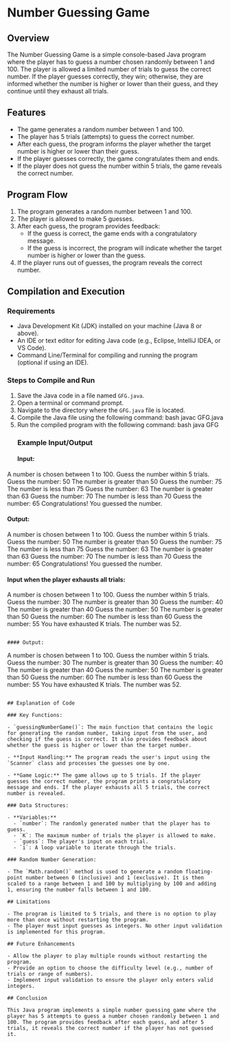 # Number Guessing Game
## Overview
The Number Guessing Game is a simple console-based Java program where the player has to guess a number chosen randomly between 1 and 100. The player is allowed a limited number of trials to guess the correct number. If the player guesses correctly, they win; otherwise, they are informed whether the number is higher or lower than their guess, and they continue until they exhaust all trials.
## Features
- The game generates a random number between 1 and 100.
- The player has 5 trials (attempts) to guess the correct number.
- After each guess, the program informs the player whether the target number is higher or lower than their guess.
- If the player guesses correctly, the game congratulates them and ends.
- If the player does not guess the number within 5 trials, the game reveals the correct number.

## Program Flow
1. The program generates a random number between 1 and 100.
2. The player is allowed to make 5 guesses.
3. After each guess, the program provides feedback:
   - If the guess is correct, the game ends with a congratulatory message.
   - If the guess is incorrect, the program will indicate whether the target number is higher or lower than the guess.
4. If the player runs out of guesses, the program reveals the correct number.

## Compilation and Execution
### Requirements

- Java Development Kit (JDK) installed on your machine (Java 8 or above).
- An IDE or text editor for editing Java code (e.g., Eclipse, IntelliJ IDEA, or VS Code).
- Command Line/Terminal for compiling and running the program (optional if using an IDE).

### Steps to Compile and Run
1. Save the Java code in a file named `GFG.java`.
2. Open a terminal or command prompt.
3. Navigate to the directory where the `GFG.java` file is located.
4. Compile the Java file using the following command:
 bash
 javac GFG.java
5. Run the compiled program with the following command:
  bash
   java GFG
   ### Example Input/Output
   #### Input:
A number is chosen between 1 to 100. Guess the number within 5 trials.
Guess the number:
50
The number is greater than 50
Guess the number:
75
The number is less than 75
Guess the number:
63
The number is greater than 63
Guess the number:
70
The number is less than 70
Guess the number:
65
Congratulations! You guessed the number.

#### Output:
A number is chosen between 1 to 100. Guess the number within 5 trials.
Guess the number:
50
The number is greater than 50
Guess the number:
75
The number is less than 75
Guess the number:
63
The number is greater than 63
Guess the number:
70
The number is less than 70
Guess the number:
65
Congratulations! You guessed the number.

#### Input when the player exhausts all trials:

A number is chosen between 1 to 100. Guess the number within 5 trials.
Guess the number:
30
The number is greater than 30
Guess the number:
40
The number is greater than 40
Guess the number:
50
The number is greater than 50
Guess the number:
60
The number is less than 60
Guess the number:
55
You have exhausted K trials.
The number was 52.
```

#### Output:

```
A number is chosen between 1 to 100. Guess the number within 5 trials.
Guess the number:
30
The number is greater than 30
Guess the number:
40
The number is greater than 40
Guess the number:
50
The number is greater than 50
Guess the number:
60
The number is less than 60
Guess the number:
55
You have exhausted K trials.
The number was 52.
```

## Explanation of Code

### Key Functions:

- `guessingNumberGame()`: The main function that contains the logic for generating the random number, taking input from the user, and checking if the guess is correct. It also provides feedback about whether the guess is higher or lower than the target number.

- **Input Handling:** The program reads the user's input using the `Scanner` class and processes the guesses one by one.

- **Game Logic:** The game allows up to 5 trials. If the player guesses the correct number, the program prints a congratulatory message and ends. If the player exhausts all 5 trials, the correct number is revealed.

### Data Structures:

- **Variables:**
  - `number`: The randomly generated number that the player has to guess.
  - `K`: The maximum number of trials the player is allowed to make.
  - `guess`: The player's input on each trial.
  - `i`: A loop variable to iterate through the trials.

### Random Number Generation:

- The `Math.random()` method is used to generate a random floating-point number between 0 (inclusive) and 1 (exclusive). It is then scaled to a range between 1 and 100 by multiplying by 100 and adding 1, ensuring the number falls between 1 and 100.

## Limitations

- The program is limited to 5 trials, and there is no option to play more than once without restarting the program.
- The player must input guesses as integers. No other input validation is implemented for this program.

## Future Enhancements

- Allow the player to play multiple rounds without restarting the program.
- Provide an option to choose the difficulty level (e.g., number of trials or range of numbers).
- Implement input validation to ensure the player only enters valid integers.
  
## Conclusion

This Java program implements a simple number guessing game where the player has 5 attempts to guess a number chosen randomly between 1 and 100. The program provides feedback after each guess, and after 5 trials, it reveals the correct number if the player has not guessed it.

